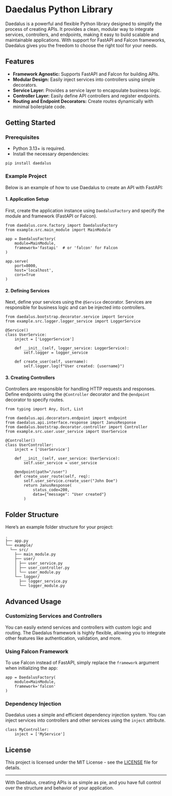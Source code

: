 # Daedalus Python Library

Daedalus is a powerful and flexible Python library designed to simplify the process of creating APIs. It provides a clean, modular way to integrate services, controllers, and endpoints, making it easy to build scalable and maintainable applications. With support for FastAPI and Falcon frameworks, Daedalus gives you the freedom to choose the right tool for your needs.

## Features

- **Framework Agnostic:** Supports FastAPI and Falcon for building APIs.
- **Modular Design:** Easily inject services into controllers using simple decorators.
- **Service Layer:** Provides a service layer to encapsulate business logic.
- **Controller Layer:** Easily define API controllers and register endpoints.
- **Routing and Endpoint Decorators:** Create routes dynamically with minimal boilerplate code.

## Getting Started

### Prerequisites

- Python 3.13+ is required.
- Install the necessary dependencies:

```
pip install daedalus
```

### Example Project

Below is an example of how to use Daedalus to create an API with FastAPI:

#### 1. Application Setup

First, create the application instance using `DaedalusFactory` and specify the module and framework (FastAPI or Falcon).

```
from daedalus.core.factory import DaedalusFactory
from example.src.main_module import MainModule

app = DaedalusFactory(
    module=MainModule,
    framework='fastapi'  # or 'falcon' for Falcon
)

app.serve(
    port=8000,
    host='localhost',
    cors=True
)
```

#### 2. Defining Services

Next, define your services using the `@Service` decorator. Services are responsible for business logic and can be injected into controllers.

```
from daedalus.bootstrap.decorator.service import Service
from example.src.logger.logger_service import LoggerService

@Service()
class UserService:
    inject = ['LoggerService']

    def __init__(self, logger_service: LoggerService):
        self.logger = logger_service

    def create_user(self, username):
        self.logger.log(f"User created: {username}")
```

#### 3. Creating Controllers

Controllers are responsible for handling HTTP requests and responses. Define endpoints using the `@Controller` decorator and the `@endpoint` decorator to specify routes.

```
from typing import Any, Dict, List

from daedalus.api.decorators.endpoint import endpoint
from daedalus.api.interface.response import JanusResponse
from daedalus.bootstrap.decorator.controller import Controller
from example.src.user.user_service import UserService

@Controller()
class UserController:
    inject = ['UserService']

    def __init__(self, user_service: UserService):
        self.user_service = user_service

    @endpoint(path="/user")
    def create_user_route(self, req):
        self.user_service.create_user("John Doe")
        return JanusResponse(
            status_code=200,
            data={"message": "User created"}
        )
```

## Folder Structure

Here’s an example folder structure for your project:

```
. 
├── app.py 
└── example/ 
  └── src/
    ├── main_module.py 
    ├── user/ 
    │ ├── user_service.py 
    │ ├── user_controller.py
    │ └── user_module.py
    └── logger/ 
      ├── logger_service.py 
      └── logger_module.py
```

## Advanced Usage

### Customizing Services and Controllers

You can easily extend services and controllers with custom logic and routing. The Daedalus framework is highly flexible, allowing you to integrate other features like authentication, validation, and more.

### Using Falcon Framework

To use Falcon instead of FastAPI, simply replace the `framework` argument when initializing the app:

```
app = DaedalusFactory(
    module=MainModule,
    framework='falcon'
)
```

### Dependency Injection

Daedalus uses a simple and efficient dependency injection system. You can inject services into controllers and other services using the `inject` attribute.

```
class MyController:
    inject = ['MyService']
```

## License

This project is licensed under the MIT License - see the [LICENSE](LICENSE) file for details.

---

With Daedalus, creating APIs is as simple as pie, and you have full control over the structure and behavior of your application.
